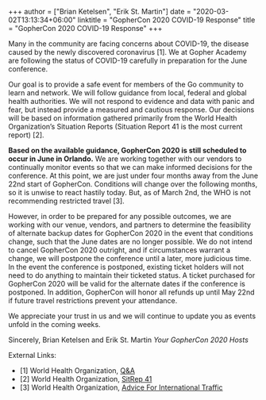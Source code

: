 +++
author = ["Brian Ketelsen", "Erik St. Martin"]
date = "2020-03-02T13:13:34+06:00"
linktitle = "GopherCon 2020 COVID-19 Response"
title = "GopherCon 2020 COVID-19 Response"
+++

Many in the community are facing concerns about COVID-19, the disease caused by the newly discovered coronavirus [1].  We at Gopher Academy are following the status of COVID-19 carefully in preparation for the June conference.

Our goal is to provide a safe event for members of the Go community to learn and network. We will follow guidance from local, federal and global health authorities. We will not respond to evidence and data with panic and fear, but instead provide a measured and cautious response. Our decisions will be based on information gathered primarily from the World Health Organization’s Situation Reports (Situation Report 41 is the most current report) [2].

**Based on the available guidance, GopherCon 2020 is still scheduled to occur in June in Orlando.** We are working together with our vendors to continually monitor events so that we can make informed decisions for the conference. At this point, we are just under four months away from the June 22nd start of GopherCon. Conditions will change over the following months, so it is unwise to react hastily today. But, as of March 2nd, the WHO is not recommending restricted travel [3].

However, in order to be prepared for any possible outcomes, we are working with our venue, vendors, and partners to determine the feasibility of alternate backup dates for GopherCon 2020 in the event that conditions change, such that the June dates are no longer possible. We do not intend to cancel GopherCon 2020 outright, and if circumstances warrant a change, we will postpone the conference until a later, more judicious time. In the event the conference is postponed, existing ticket holders will not need to do anything to maintain their ticketed status.  A ticket purchased for GopherCon 2020 will be valid for the alternate dates if the conference is postponed. In addition, GopherCon will honor all refunds up until May 22nd if future travel restrictions prevent your attendance.

We appreciate your trust in us and we will continue to update you as events unfold in the coming weeks. 

Sincerely,
Brian Ketelsen and Erik St. Martin
_Your GopherCon 2020 Hosts_

External Links:
* [1] World Health Organization, [Q&A](https://www.who.int/news-room/q-a-detail/q-a-coronaviruses)
* [2] World Health Organization, [SitRep 41](https://www.who.int/docs/default-source/coronaviruse/situation-reports/20200301-sitrep-41-covid-19.pdf)
* [3] World Health Organization, [Advice For International Traffic](https://www.who.int/ith/2019-nCoV_advice_for_international_traffic-rev/en/)
